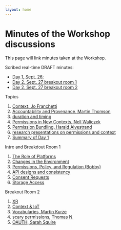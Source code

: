 ```yaml
---
layout: home
---
```


# Minutes of the Workshop discussions

This page will link minutes taken at the Workshop.

Scribed real-time DRAFT minutes: 
* [Day 1, Sept. 26](https://www.w3.org/2018/09/26-permissions-minutes.html); 
* [Day 2, Sept. 27 breakout room 1](https://www.w3.org/2018/09/27-permissions-minutes.html)
* [Day 2, Sept. 27 breakout room 2](https://www.w3.org/2018/09/27-permissions2-minutes.html)



 Topics
      <ol>
        <li>
          <a href="https://www.w3.org/2018/09/26-permissions-minutes.html#item01">Context, Jo Franchetti</a>
        </li>
        <li>
          <a href="https://www.w3.org/2018/09/26-permissions-minutes.html#item02">Accountability and Provenance, Martin
          Thomson</a>
        </li>
        <li>
          <a href="https://www.w3.org/2018/09/26-permissions-minutes.html#item03">duration and timing</a>
        </li>
        <li>
          <a href="https://www.w3.org/2018/09/26-permissions-minutes.html#item04">Permissions in New Contexts, Nell
          Waliczek</a>
        </li>
        <li>
          <a href="https://www.w3.org/2018/09/26-permissions-minutes.html#item05">Permission Bundling, Harald
          Alvestrand</a>
        </li>
        <li>
          <a href="https://www.w3.org/2018/09/26-permissions-minutes.html#item06">research presentations on permissions
          and context</a>
        </li>
        <li>
          <a href="https://www.w3.org/2018/09/26-permissions-minutes.html#item07">Summary of Day 1</a>
        </li>
      </ol>
     Intro and Breakdout Room 1
       <ol>  <li>
          <a href="https://www.w3.org/2018/09/27-permissions-minutes.html#item01">The Role of Platforms</a>
        </li>
        <li>
          <a href="https://www.w3.org/2018/09/27-permissions-minutes.html#item02">Changes in the Environment</a>
        </li>
        <li>
          <a href="https://www.w3.org/2018/09/27-permissions-minutes.html#item03">Permissions, Policy, and Regulation
          (Bobby)</a>
        </li>
        <li>
          <a href="https://www.w3.org/2018/09/27-permissions-minutes.html#item04">API designs and consistency</a>
        </li>
        <li>
          <a href="https://www.w3.org/2018/09/27-permissions-minutes.html#item05">Consent Requests</a>
        </li>
        <li>
          <a href="https://www.w3.org/2018/09/27-permissions-minutes.html#item06">Storage Access</a>
        </li>
      </ol>
      Breakout Room 2
      <ol>
         <li>
          <a href="https://www.w3.org/2018/09/27-permissions2-minutes.html#item01">XR</a>
        </li>
        <li>
          <a href="https://www.w3.org/2018/09/27-permissions2-minutes.html#item02">Context &amp; IoT</a>
        </li>
        <li>
          <a href="https://www.w3.org/2018/09/27-permissions2-minutes.html#item03">Vocabularies, Martin Kurze</a>
        </li>
        <li>
          <a href="https://www.w3.org/2018/09/27-permissions2-minutes.html#item04">scary permissions, Thomas N.</a>
        </li>
        <li>
          <a href="https://www.w3.org/2018/09/27-permissions2-minutes.html#item05">OAUTH, Sarah Squire</a>
        </li>
      </ol>
